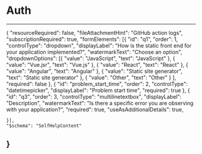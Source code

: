 <properties
	pageTitle="Scoping questions for Static Web App Auth"
	description="Auth"
	service="microsoft.staticweb"
	authors="shrahman, khaled-zayed"
    ms.author="shrahman, khzayed"
   selfHelpType="problemScopingQuestions"
	supportTopicIds="32741853"
	productPesIds="17265"
	cloudEnvironments="public, Fairfax, usnat, ussec"
   schemaVersion="1"
   articleId="22873c27-8f6c-4cee-82df-e50ea942dc600"
	ownershipId="Compute_AppService"
/>

# Auth
---
{
	"resourceRequired": false,
	"fileAttachmentHint": "GitHub action logs",
	"subscriptionRequired": true,
	"formElements": [{
		"id": "q1",
		"order": 1,
		"controlType": "dropdown",
		"displayLabel": "How is the static front end for your application implemented?",
		"watermarkText": "Choose an option",
		"dropdownOptions": [{
				"value": "JavaScript",
				"text": "JavaScript"
			},
			{
				"value": "Vue.jsr",
				"text": "Vue.js"
			},
			{
				"value": "React",
				"text": "React"
			},
			{
				"value": "Angular",
				"text": "Angular"
			},
			{
				"value": "Static site generator",
				"text": "Static site generator"
			},
			{
				"value": "Other",
				"text": "Other"
			}
		],
		"required": false
	}, {
		"id": "problem_start_time",
		"order": 2,
		"controlType": "datetimepicker",
		"displayLabel": "Problem start time",
		"required": true
	}, {
		"id": "q3",
		"order": 3,
		"controlType": "multilinetextbox",
		"displayLabel": "Description",
		"watermarkText": "Is there a specific error you are observing with your application?",
		"required": true,
		"useAsAdditionalDetails": true,
		
	}],
	"$schema": "SelfHelpContent"
}
---
